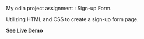 My odin project assignment : Sign-up Form.

Utilizing HTML and CSS to create a sign-up form page.

[**See Live Demo**](https://github.com/SoponwichTha/signup-form/)
